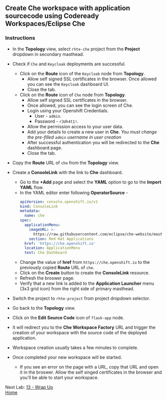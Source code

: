 ## Create Che workspace with application sourcecode using Codeready Workspaces/Eclipse Che

### Instructions

- In the **Topology** view, select `rhte-che` project from the **Project** dropdown in secondary masthead.

- Check if `Che` and `Keycloak` deployments are successful.
  - Click on the **Route** icon of the `Keycloak` node from **Topology**.
    - Allow self signed SSL certificates in the browser. Once allowed you can see the `Keycloak` dashboard UI.
    - Close the tab.
  - Click on the **Route** icon of `Che` node from **Topology**.
    - Allow self signed SSL certificates in the browser.
    - Once allowed, you can see the login screen of Che.
    - Login using your Openshift Credentials. 
      - User - `admin`.
      - Password - `r3dh4t1!`.
    - Allow the permission access to your user data.
    - Add your details to create a new user in **Che**. *You must change the pre-filled `admin` username in user creation*
    - After successful authentication you will be redirected to the **Che** dashboard page.
    - Close the tab.

- Copy the **Route** URL of `che` from the **Topology** view.

- Create a **ConsoleLink** with the link to **Che** dashboard.
  - Go to the **+Add** page and select the **YAML** option to go to the **Import YAML** flow.
  - In the YAML editor enter following **OperatorSource** - 
    ```yaml
    apiVersion: console.openshift.io/v1
    kind: ConsoleLink
    metadata:
      name: che
    spec:
      applicationMenu:
        imageURL: >-
          https://raw.githubusercontent.com/eclipse/che-website/master/che/images/ico/96x96.png
        section: Red Hat Applications
      href: 'https://che.openshift.io'
      location: ApplicationMenu
      text: Che Dashboard
    ```
  - Change the value of **href** from `https://che.openshift.io` to the previously copied **Route** URL of `che`. 
  - Click on the **Create** button to create the **ConsoleLink** resource.
  - Refresh the broswer page.
  - Verify that a new link is added to the **Application Launcher** menu (3x3 grid icon) from the right side of primary masthead.

- Switch the project to `rhte-project` from project dropdown selector.
  
- Go back to the **Topology** view.
- Click on the **Edit Source Code** icon of `flask-app` node.
- It will redirect you to the **Che Workspace Factory** URL and trigger the creation of your workspace with the source code of the deployed application.


- Workspace creation usually takes a few minutes to complete.
- Once completed your new workspace will be started.
  - If you see an error on the page with a URL, copy that URL and open it in the broswer. Allow the self singed certificates in the browser and you'll be able to start your workspace.

Next Lab: [13 - Wrap Up](./wrap.md)<br>
[Home](./README.md)
